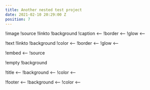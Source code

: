 ```yaml
---
title: Another nested test project
date: 2021-02-10 20:29:00 Z
position: 7
---
```


!image
!source
!linkto
!background
!caption ⟵
!border ⟵
!glow ⟵

!text
!linkto
!background
!color ⟵
!border ⟵
!glow ⟵

!embed ⟵
!source

!empty
!background

!title ⟵
!background ⟵
!color ⟵

!footer ⟵
!background ⟵
!color ⟵